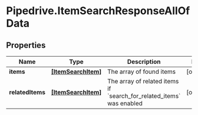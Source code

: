 # Pipedrive.ItemSearchResponseAllOfData

## Properties

Name | Type | Description | Notes
------------ | ------------- | ------------- | -------------
**items** | [**[ItemSearchItem]**](ItemSearchItem.md) | The array of found items | [optional] 
**relatedItems** | [**[ItemSearchItem]**](ItemSearchItem.md) | The array of related items if &#x60;search_for_related_items&#x60; was enabled | [optional] 


